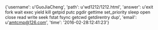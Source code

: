 {'username': u'GuoJiaCheng', 'path': u'wd1212/1212.html', 'answer': u'exit fork wait exec yield kill getpid putc pgdir gettime set_priority sleep open close read write seek fstat fsync getcwd getdirentry dup', 'email': u'amtcmp@126.com', 'time': '2016-02-28:12:41:23'}